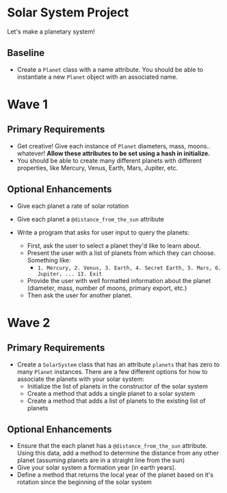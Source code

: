 # Solar System Project
Let's make a planetary system!

## Baseline
- Create a `Planet` class with a name attribute. You should be able to instantiate a new `Planet` object with an associated name.

# Wave 1
## Primary Requirements
- Get creative! Give each instance of `Planet` diameters, mass, moons.. whatever! __Allow these attributes to be set using a hash in initialize.__
- You should be able to create many different planets with different properties, like Mercury, Venus, Earth, Mars, Jupiter, etc.

## Optional Enhancements
- Give each planet a rate of solar rotation
- Give each planet a `@distance_from_the_sun` attribute

- Write a program that asks for user input to query the planets:
  - First, ask the user to select a planet they'd like to learn about.
  - Present the user with a list of planets from which they can choose. Something like:
    - `1. Mercury, 2. Venus, 3. Earth, 4. Secret Earth, 5. Mars, 6. Jupiter, ... 13. Exit`
  - Provide the user with well formatted information about the planet (diameter, mass, number of moons, primary export, etc.)
  - Then ask the user for another planet.

# Wave 2
## Primary Requirements
- Create a `SolarSystem` class that has an attribute `planets` that has zero to many `Planet` instances. There are a few different options for how to associate the planets with your solar system:
    - Initialize the list of planets in the constructor of the solar system
    - Create a method that adds a single planet to a solar system
    - Create a method that adds a list of planets to the existing list of planets

## Optional Enhancements
- Ensure that the each planet has a `@distance_from_the_sun` attribute. Using this data, add a method to determine the distance from any other planet (assuming planets are in a straight line from the sun)
- Give your solar system a formation year (in earth years).
- Define a method that returns the local year of the planet based on it's rotation since the beginning of the solar system
